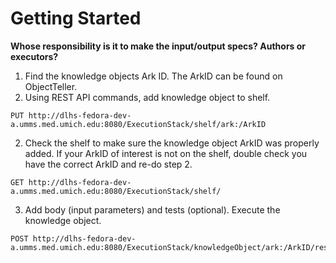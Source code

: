 # Getting Started
**Whose responsibility is it to make the input/output specs? Authors or executors?**


1. Find the knowledge objects Ark ID. The ArkID can be found on ObjectTeller.
2. Using REST API commands, add knowledge object to shelf.
  ```
  PUT http://dlhs-fedora-dev-a.umms.med.umich.edu:8080/ExecutionStack/shelf/ark:/ArkID
  ```
2. Check the shelf to make sure the knowledge object ArkID was properly added. If your ArkID of interest is not on the shelf, double check you have the correct ArkID and re-do step 2.

  ```
  GET http://dlhs-fedora-dev-a.umms.med.umich.edu:8080/ExecutionStack/shelf/
  ```

3. Add body (input parameters) and tests (optional). Execute the  knowledge object.
```
POST http://dlhs-fedora-dev-a.umms.med.umich.edu:8080/ExecutionStack/knowledgeObject/ark:/ArkID/result
```